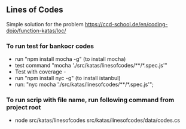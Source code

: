 ## Lines of Codes
Simple solution for the problem https://ccd-school.de/en/coding-dojo/function-katas/loc/

### To run test for bankocr codes
- run "npm install mocha -g" (to install mocha)
- test command "mocha './src/katas/linesofcodes/**/*.spec.js'"
- Test with coverage -
- run "npm install nyc -g" (to install istanbul)
- run: "nyc mocha './src/katas/linesofcodes/**/*.spec.js'";

### To run scrip with file name, run following command from project root
- node src/katas/linesofcodes src/katas/linesofcodes/data/codes.cs